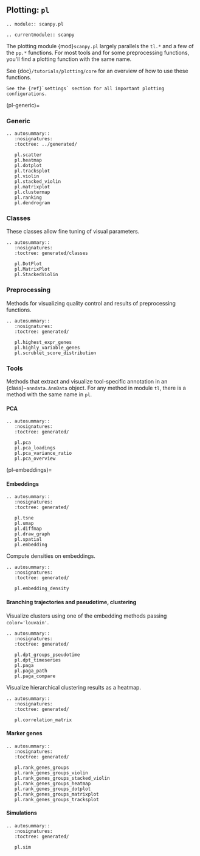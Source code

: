 ## Plotting: `pl`

```{eval-rst}
.. module:: scanpy.pl
```

```{eval-rst}
.. currentmodule:: scanpy
```

The plotting module {mod}`scanpy.pl` largely parallels the `tl.*` and a few of the `pp.*` functions.
For most tools and for some preprocessing functions, you'll find a plotting function with the same name.

See {doc}`/tutorials/plotting/core` for an overview of how to use these functions.

```{note}
See the {ref}`settings` section for all important plotting configurations.
```

(pl-generic)=

### Generic

```{eval-rst}
.. autosummary::
   :nosignatures:
   :toctree: ../generated/

   pl.scatter
   pl.heatmap
   pl.dotplot
   pl.tracksplot
   pl.violin
   pl.stacked_violin
   pl.matrixplot
   pl.clustermap
   pl.ranking
   pl.dendrogram

```

### Classes

These classes allow fine tuning of visual parameters.

```{eval-rst}
.. autosummary::
   :nosignatures:
   :toctree: generated/classes

   pl.DotPlot
   pl.MatrixPlot
   pl.StackedViolin

```

### Preprocessing

Methods for visualizing quality control and results of preprocessing functions.

```{eval-rst}
.. autosummary::
   :nosignatures:
   :toctree: generated/

   pl.highest_expr_genes
   pl.highly_variable_genes
   pl.scrublet_score_distribution

```

### Tools

Methods that extract and visualize tool-specific annotation in an
{class}`~anndata.AnnData` object.  For any method in module `tl`, there is
a method with the same name in `pl`.

#### PCA

```{eval-rst}
.. autosummary::
   :nosignatures:
   :toctree: generated/

   pl.pca
   pl.pca_loadings
   pl.pca_variance_ratio
   pl.pca_overview
```

(pl-embeddings)=

#### Embeddings

```{eval-rst}
.. autosummary::
   :nosignatures:
   :toctree: generated/

   pl.tsne
   pl.umap
   pl.diffmap
   pl.draw_graph
   pl.spatial
   pl.embedding
```

Compute densities on embeddings.

```{eval-rst}
.. autosummary::
   :nosignatures:
   :toctree: generated/

   pl.embedding_density
```

#### Branching trajectories and pseudotime, clustering

Visualize clusters using one of the embedding methods passing `color='louvain'`.

```{eval-rst}
.. autosummary::
   :nosignatures:
   :toctree: generated/

   pl.dpt_groups_pseudotime
   pl.dpt_timeseries
   pl.paga
   pl.paga_path
   pl.paga_compare
```

Visualize hierarchical clustering results as a heatmap.

```{eval-rst}
.. autosummary::
   :nosignatures:
   :toctree: generated/

   pl.correlation_matrix
```

#### Marker genes

```{eval-rst}
.. autosummary::
   :nosignatures:
   :toctree: generated/

   pl.rank_genes_groups
   pl.rank_genes_groups_violin
   pl.rank_genes_groups_stacked_violin
   pl.rank_genes_groups_heatmap
   pl.rank_genes_groups_dotplot
   pl.rank_genes_groups_matrixplot
   pl.rank_genes_groups_tracksplot
```

#### Simulations

```{eval-rst}
.. autosummary::
   :nosignatures:
   :toctree: generated/

   pl.sim

```
